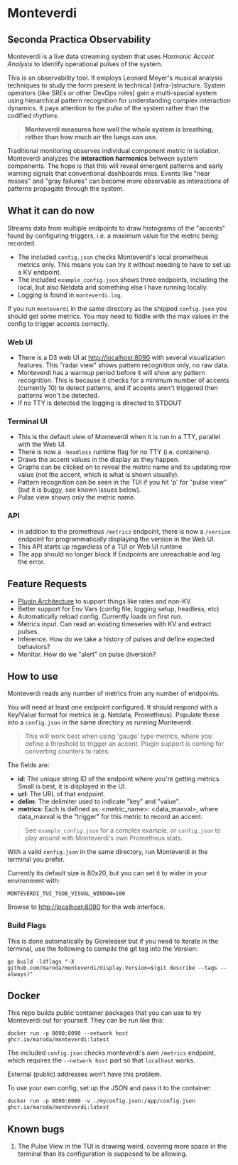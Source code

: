 # Monteverdi

## Seconda Practica Observability

Monteverdi is a live data streaming system that uses _Harmonic Accent Analysis_ to identify operational pulses of the system.

This is an observability tool. It employs Leonard Meyer's musical analysis techniques to study the form present in technical (infra-)structure. System operators (like SREs or other DevOps roles) gain a multi-spacial system using hierarchical pattern recognition for understanding complex interaction dynamics. It pays attention to the _pulse_ of the system rather than the codified _rhythms_.

> **Monteverdi measures how well the whole system is breathing, rather than how much air the lungs can use.**

Traditional monitoring observes individual component metric in isolation. Monteverdi analyzes the **interaction harmonics** between system components. The hope is that this will reveal emergent patterns and early warning signals that conventional dashboards miss. Events like "near misses" and "gray failures" can become more observable as interactions of patterns propagate through the system.

## What it can do now

Streams data from multiple endpoints to draw histograms of the "accents" found by configuring triggers, i.e. a maximum value for the metric being recorded.

- The included `config.json` checks Monteverdi's local prometheus metrics only. This means you can try it without needing to have to set up a KV endpoint.
- The included `example_config.json` shows three endpoints, including the local, but also Netdata and something else I have running locally.
- Logging is found in `monteverdi.log`.

If you run `monteverdi` in the same directory as the shipped `config.json` you should get some metrics. You may need to fiddle with the max values in the config to trigger accents correctly.

### Web UI

- There is a D3 web UI at <http://localhost:8090> with several visualization features. This "radar view" shows pattern recognition only, no raw data.
- Monteverdi has a warmup period before it will show any pattern recognition. This is because it checks for a minimum number of accents (currently 10) to detect patterns, and if accents aren't triggered then patterns won't be detected.
- If no TTY is detected the logging is directed to STDOUT
 
### Terminal UI

- This is the default view of Monteverdi when it is run in a TTY, parallel with the Web UI.
- There is now a `-headless` runtime flag for no TTY (i.e. containers).
- Draws the accent values in the display as they happen.
- Graphs can be clicked on to reveal the metric name and its updating _raw_ value (not the accent, which is what is shown visually).
- Pattern recognition can be seen in the TUI if you hit 'p' for "pulse view" (but it is buggy, see known issues below).
- Pulse view shows only the metric name.

### API

- In addition to the prometheus `/metrics` endpoint, there is now a `/version` endpoint for programmatically displaying the version in the Web UI.
- This API starts up regardless of a TUI or Web UI runtime
- The app should no longer block if Endpoints are unreachable and log the error.

## Feature Requests

- [Plugin Architecture](./PLUGINS.md) to support things like rates and non-KV.
- Better support for Env Vars (config file, logging setup, headless, etc)
- Automatically reload config. Currently loads on first run.
- Metrics input. Can read an existing timeseries with KV and extract pulses.
- Inference. How do we take a history of pulses and define expected behaviors?
- Monitor. How do we "alert" on pulse diversion?

## How to use

Monteverdi reads any number of metrics from any number of endpoints.

You will need at least one endpoint configured. It should respond with a Key/Value format for metrics (e.g. Netdata, Prometheus). Populate these into a `config.json` in the same directory as running Monteverdi.

> This will work best when using 'gauge' type metrics, where you define a threshold to trigger an accent. Plugin support is coming for converting counters to rates.

The fields are:

- **id**: The unique string ID of the endpoint where you're getting metrics. Small is best, it is displayed in the UI.
- **url**: The URL of that endpoint.
- **delim**: The delimiter used to indicate "key" and "value".
- **metrics**: Each is defined as: <metric_name>: <data_maxval>, where data_maxval is the "trigger" for this metric to record an accent.

> See `example_config.json` for a complex example, or `config.json` to play around with Monteverdi's own Prometheus stats.

With a valid `config.json` in the same directory, run Monteverdi in the terminal you prefer.

Currently its default size is 80x20, but you can set it to wider in your environment with:
```shell
MONTEVERDI_TUI_TSDB_VISUAL_WINDOW=100
```

Browse to <http://localhost:8090> for the web interface.

### Build Flags

This is done automatically by Goreleaser but if you need to iterate in the terminal, use the following to compile the git tag into the Version:
```shell
go build -ldflags "-X github.com/maroda/monteverdi/display.Version=$(git describe --tags --always)"
```

## Docker

This repo builds public container packages that you can use to try Monteverdi out for yourself. They can be run like this:
```shell
docker run -p 8090:8090 --network host ghcr.io/maroda/monteverdi:latest
```

The included `config.json` checks monteverdi's own `/metrics` endpoint, which requires the `--network host` part so that `localhost` works.

External (public) addresses won't have this problem.

To use your own config, set up the JSON and pass it to the container:
```shell
docker run -p 8090:8090 -v ./myconfig.json:/app/config.json ghcr.io/maroda/monteverdi:latest
```

## Known bugs

1. The Pulse View in the TUI is drawing weird, covering more space in the terminal than its configuration is supposed to be allowing.

